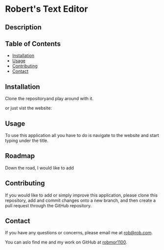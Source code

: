 # Robert's Text Editor


## Description




## Table of Contents

  * [Installation](#installation)
  * [Usage](#usage)
  * [Contributing](#contributing)
  * [Contact](#contact)


## Installation

Clone the repositoryand play  around with it.

or just vist the website: 



## Usage

To use this application all you have to do is navigate to the website and start typing under the title.

## Roadmap

Down the road, I would like to add 


## Contributing

If you would like to add or simply improve this application, please clone this repository, add and commit changes onto a new branch, and then create a pull request through the GitHub repository.


## Contact 

If you have any questions or concerns, please email me at <a href="mailto: robmor1100">rob@rob.com</a>.

You can aslo find me and my work on GitHub at [robmor1100](https://github.com/robmor1100).

